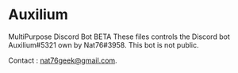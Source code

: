 # Auxilium
MultiPurpose Discord Bot BETA
These files controls the Discord bot Auxilium#5321 own by Nat76#3958.
This bot is not public.

Contact : nat76geek@gmail.com.
